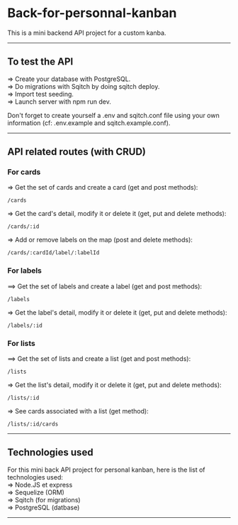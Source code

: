 # Back-for-personnal-kanban
This is a mini backend API project for a custom kanba.

---

## To test the API
=> Create your database with PostgreSQL.  
=> Do migrations with Sqitch by doing sqitch deploy.  
=> Import test seeding.  
=> Launch server with npm run dev.  

Don't forget to create yourself a .env and sqitch.conf file using your own information (cf: .env.example and sqitch.example.conf).

---

## API related routes (with CRUD)
### For cards
=> Get the set of cards and create a card (get and post methods): 
```
/cards
```

=> Get the card's detail, modify it or delete it (get, put and delete methods):
```
/cards/:id
```

=> Add or remove labels on the map (post and delete methods):
```
/cards/:cardId/label/:labelId
```

### For labels
==> Get the set of labels and create a label (get and post methods): 
```
/labels
``` 

=> Get the label's detail, modify it or delete it (get, put and delete methods):
```
/labels/:id
```

### For lists
==> Get the set of lists and create a list (get and post methods): 
```
/lists
``` 

=> Get the list's detail, modify it or delete it (get, put and delete methods):
```
/lists/:id
```

=> See cards associated with a list (get method):
```
/lists/:id/cards
```

---

## Technologies used
For this mini back API project for personal kanban, here is the list of technologies used:  
=> Node.JS et express  
=> Sequelize (ORM)  
=> Sqitch (for migrations)  
=> PostgreSQL (datbase)  

---